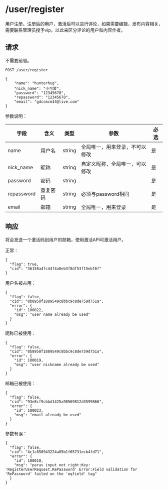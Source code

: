 # /user/register

用户注册。注册后的用户，激活后可以进行评论，如果需要编辑，发布内容相关，需要联系管理员授予vip，以此来区分评论的用户和内容作者。

## 请求

不需要前缀。

```
POST /user/register

{
	"name": "hunterhug",
	"nick_name": "小可爱",
	"password": "12345678",
	"repassword": "12345678",
	"email": "gdccmcm14@live.com"
}
```

参数说明：

| 字段   |      含义   | 类型  |   参数 |  必选 |
|----------|--------|------|------|------|
| name | 用户名 | string |  全局唯一，用来登录，不可以修改 | 是 |
| nick_name |    昵称  |  string | 自定义昵称，全局唯一，可以修改| 是 |
| password | 密码 | string |  | 是 |
| repassword |    重复密码   |   string | 必须与password相同|是 |
| email |    邮箱 | string | 全局唯一，用来登录 | 是 |

## 响应

将会发送一个激活码到用户的邮箱，使用激活API可激活用户。

正常：

```
{
  "flag": true,
  "cid": "36158a4fc44f4a8eb3f8df53f15ebf6f"
}
```

用户名被占用：

```
{
  "flag": false,
  "cid": "8b8950f1889549c8bbc9c8de759d751a",
  "error": {
    "id": 100022,
    "msg": "user name already be used"
  }
}
```

昵称已被使用：

```
{
  "flag": false,
  "cid": "8b8950f1889549c8bbc9c8de759d751a",
  "error": {
    "id": 100019,
    "msg": "user nickname already be used"
  }
}
```

邮箱已被使用：

```
{
  "flag": false,
  "cid": "93e8cf9cbbd1425a98569812d3599866",
  "error": {
    "id": 100023,
    "msg": "email already be used"
  }
}
```

参数有误：

```
{
  "flag": false,
  "cid": "4c1c858943224a85b1f65731ecb4fd71",
  "error": {
    "id": 100010,
    "msg": "paras input not right:Key: 'RegisterUserRequest.RePassword' Error:Field validation for 'RePassword' failed on the 'eqfield' tag"
  }
}
```